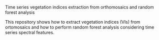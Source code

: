 Time series vegetation indices extraction from orthomosaics and random forest analysis

This repository shows how to extract vegetation indices (VIs) from ortomosaics and how to perform random forest analysis considering time series spectral features.
